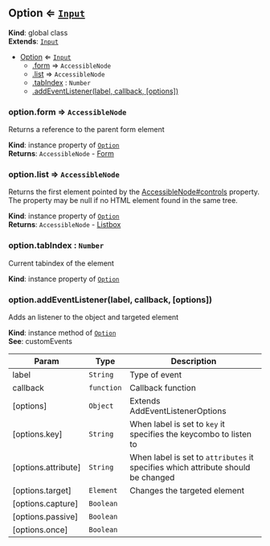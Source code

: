 
<base href="//lemnis.github.io/a20y/">
<link rel="stylesheet" href="./dist/style.css" />
<a name="Option"></a>

## Option ⇐ [<code>Input</code>](#Input)
**Kind**: global class  
**Extends**: [<code>Input</code>](#Input)  

* [Option](#Option) ⇐ [<code>Input</code>](#Input)
    * [.form](#Input+form) ⇒ <code>AccessibleNode</code>
    * [.list](#Input+list) ⇒ <code>AccessibleNode</code>
    * [.tabIndex](#Roletype+tabIndex) : <code>Number</code>
    * [.addEventListener(label, callback, [options])](#Roletype+addEventListener)

<a name="Input+form"></a>

### option.form ⇒ <code>AccessibleNode</code>
Returns a reference to the parent form element

**Kind**: instance property of [<code>Option</code>](#Option)  
**Returns**: <code>AccessibleNode</code> - [Form](#Form)  
<a name="Input+list"></a>

### option.list ⇒ <code>AccessibleNode</code>
Returns the first element pointed by the [AccessibleNode#controls](AccessibleNode#controls) property.
The property may be null if no HTML element found in the same tree.

**Kind**: instance property of [<code>Option</code>](#Option)  
**Returns**: <code>AccessibleNode</code> - [Listbox](#Listbox)  
<a name="Roletype+tabIndex"></a>

### option.tabIndex : <code>Number</code>
Current tabindex of the element

**Kind**: instance property of [<code>Option</code>](#Option)  
<a name="Roletype+addEventListener"></a>

### option.addEventListener(label, callback, [options])
Adds an listener to the object and targeted element

**Kind**: instance method of [<code>Option</code>](#Option)  
**See**: customEvents  

| Param | Type | Description |
| --- | --- | --- |
| label | <code>String</code> | Type of event |
| callback | <code>function</code> | Callback function |
| [options] | <code>Object</code> | Extends AddEventListenerOptions |
| [options.key] | <code>String</code> | When label is set to `key` it specifies the keycombo to listen to |
| [options.attribute] | <code>String</code> | When label is set to `attributes` it specifies which attribute should be changed |
| [options.target] | <code>Element</code> | Changes the targeted element |
| [options.capture] | <code>Boolean</code> |  |
| [options.passive] | <code>Boolean</code> |  |
| [options.once] | <code>Boolean</code> |  |


<script src="./dist/bundle.js" /></script>
		